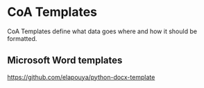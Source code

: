 # CoA Templates

CoA Templates define what data goes where and how it should be formatted.

## Microsoft Word templates

https://github.com/elapouya/python-docx-template

